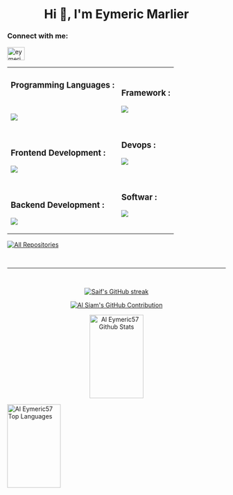 <h1 align="center">Hi 👋, I'm Eymeric Marlier</h1>
<h3 align="left">Connect with me:</h3>
<p align="left">
<a href="https://linkedin.com/in/eymeric-marlier-8a2b1213a" target="blank"><img align="center" src="https://raw.githubusercontent.com/rahuldkjain/github-profile-readme-generator/master/src/images/icons/Social/linked-in-alt.svg" alt="eymeric-marlier-8a2b1213a" height="30" width="40" /></a>
</p>
<table>

  <tr>
    <td>
      <h3 align="left">Programming Languages : </h3>
     <br>
     <p align="left">
    <a href="https://skillicons.dev">
     <img src="https://skillicons.dev/icons?i=threejs,typescript,javascript,php" />
    </a>
   </p>
<br>
  <h3 align="left">Frontend Development :</h3>
    <p align="left">
      <a href="https://skillicons.dev">
     <img src="https://skillicons.dev/icons?i=bootstrap,html,css,react" />
  </a>
</p>

 <br>

 <h3 align="left">Backend Development : </h3>
<p align="left">
  <a href="https://skillicons.dev">
    <img src="https://skillicons.dev/icons?i=nodejs,nginx" />
  </a>
</p>
</td>
    <td>
<h3 align="left">Framework : </h3>
<p align="left">
  <a href="https://skillicons.dev">
    <img src="https://skillicons.dev/icons?i=symfony,react" />
  </a>
</p>
     <br>
     <h3 align="left">Devops : </h3>
<p align="left">
  <a href="https://skillicons.dev">
    <img src="https://skillicons.dev/icons?i=docker" />
  </a>
</p> 
   <br>
     <h3 align="left">Softwar :</h3> 
<p align="left">
  <a href="https://skillicons.dev">
    <img src="https://skillicons.dev/icons?i=blender,figma" />
  </a>
</p>


  </td>

</table>



<p align="left">
  <a href="https://github.com/eymeric57?tab=repositories" target="_blank"><img alt="All Repositories" title="All Repositories" src="https://img.shields.io/badge/-All%20Repos-2962FF?style=for-the-badge&logo=koding&logoColor=white"/></a>
</p>

<br/>
<hr/>
<br/>

<p align="center">
  <a href="https://github.com/eymeric57">
    <img src="https://github-readme-streak-stats.herokuapp.com/?user=eymeric57&theme=radical&border=7F3FBF&background=0D1117" alt="Saif's GitHub streak"/>
  </a>
</p>

<p align="center">
  <a href="https://github.com/eymeric57">
    <img src="https://github-profile-summary-cards.vercel.app/api/cards/profile-details?username=eymeric57&theme=radical" alt="Al Siam's GitHub Contribution"/>
  </a>
</p>


<p align="center">

<a> 
    <a href="https://github.com/alsiam"><img alt="Al Eymeric57 Github Stats" src="https://denvercoder1-github-readme-stats.vercel.app/api?username=eymeric57&show_icons=true&count_private=true&theme=react&border_color=7F3FBF&bg_color=0D1117&title_color=F85D7F&icon_color=F8D866" height="192px" width="49.5%"/></a>
  
  <a href="https://github.com/alsiam"><img alt="Al Eymeric57 Top Languages" src="https://denvercoder1-github-readme-stats.vercel.app/api/top-langs/?username=eymeric57&langs_count=8&layout=compact&theme=react&border_color=7F3FBF&bg_color=0D1117&title_color=F85D7F&icon_color=F8D866" height="192px" width="49.5%"/></a>
  <br/>
</a>

</p>

